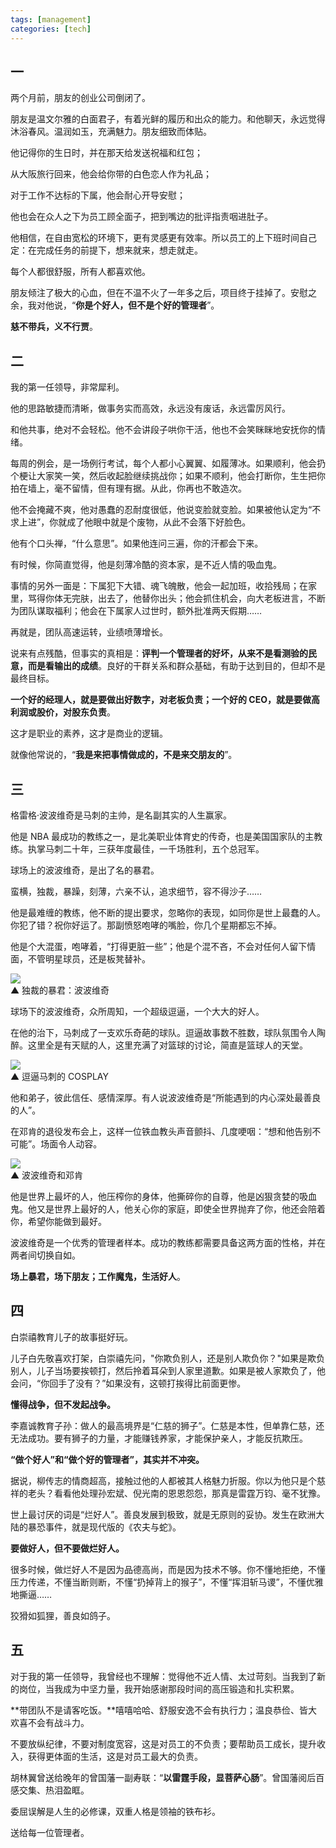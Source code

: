 ```yaml
---
tags: [management]
categories: [tech]
---
```


## 一

两个月前，朋友的创业公司倒闭了。

朋友是温文尔雅的白面君子，有着光鲜的履历和出众的能力。和他聊天，永远觉得沐浴春风。温润如玉，充满魅力。朋友细致而体贴。

他记得你的生日时，并在那天给发送祝福和红包；

从大阪旅行回来，他会给你带的白色恋人作为礼品；

对于工作不达标的下属，他会耐心开导安慰；

他也会在众人之下为员工顾全面子，把到嘴边的批评指责咽进肚子。

他相信，在自由宽松的环境下，更有灵感更有效率。所以员工的上下班时间自己定：在完成任务的前提下，想来就来，想走就走。

每个人都很舒服，所有人都喜欢他。

朋友倾注了极大的心血，但在不温不火了一年多之后，项目终于挂掉了。安慰之余，我对他说，“**你是个好人，但不是个好的管理者**”。

**慈不带兵，义不行贾**。

## 二

我的第一任领导，非常犀利。

他的思路敏捷而清晰，做事务实而高效，永远没有废话，永远雷厉风行。

和他共事，绝对不会轻松。他不会讲段子哄你干活，他也不会笑眯眯地安抚你的情绪。

每周的例会，是一场例行考试，每个人都小心翼翼、如履薄冰。如果顺利，他会扔个梗让大家笑一笑，然后收起脸继续挑战你；如果不顺利，他会打断你，生生把你拍在墙上，毫不留情，但有理有据。从此，你再也不敢造次。

他不会掩藏不爽，他对愚蠢的忍耐度很低，他说变脸就变脸。如果被他认定为“不求上进”，你就成了他眼中就是个废物，从此不会落下好脸色。

他有个口头禅，“什么意思”。如果他连问三遍，你的汗都会下来。

有时候，你简直觉得，他是刻薄冷酷的资本家，是不近人情的吸血鬼。

事情的另外一面是：下属犯下大错、魂飞魄散，他会一起加班，收拾残局；在家里，骂得你体无完肤，出去了，他替你出头；他会抓住机会，向大老板进言，不断为团队谋取福利；他会在下属家人过世时，额外批准两天假期……

再就是，团队高速运转，业绩喷薄增长。

说来有点残酷，但事实的真相是：**评判一个管理者的好坏，从来不是看测验的民意，而是看输出的成绩**。良好的干群关系和群众基础，有助于达到目的，但却不是最终目标。

**一个好的经理人，就是要做出好数字，对老板负责；一个好的 CEO，就是要做高利润或股价，对股东负责**。

这才是职业的素养，这才是商业的逻辑。

就像他常说的，“**我是来把事情做成的，不是来交朋友的**”。

## 三

格雷格·波波维奇是马刺的主帅，是名副其实的人生赢家。

他是 NBA 最成功的教练之一，是北美职业体育史的传奇，也是美国国家队的主教练。执掌马刺二十年，三获年度最佳，一千场胜利，五个总冠军。

球场上的波波维奇，是出了名的暴君。

蛮横，独裁，暴躁，刻薄，六亲不认，追求细节，容不得沙子……

他是最难缠的教练，他不断的提出要求，忽略你的表现，如同你是世上最蠢的人。你犯了错？祝你好运了。那副愤怒咆哮的嘴脸，你几个星期都忘不掉。

他是个大混蛋，咆哮着，“打得更脏一些”；他是个混不吝，不会对任何人留下情面，不管明星球员，还是板凳替补。

![](/assets/articles/2016-09-01/你是个好人但不是个好leader1.jpg)  
▲ 独裁的暴君：波波维奇

球场下的波波维奇，众所周知，一个超级逗逼，一个大大的好人。

在他的治下，马刺成了一支欢乐奇葩的球队。逗逼故事数不胜数，球队氛围令人陶醉。这里全是有天赋的人，这里充满了对篮球的讨论，简直是篮球人的天堂。

![](/assets/articles/2016-09-01/你是个好人但不是个好leader2.jpg)  
▲ 逗逼马刺的 COSPLAY

他和弟子，彼此信任、感情深厚。有人说波波维奇是“所能遇到的内心深处最善良的人”。

在邓肯的退役发布会上，这样一位铁血教头声音颤抖、几度哽咽：“想和他告别不可能”。场面令人动容。

![](/assets/articles/2016-09-01/你是个好人但不是个好leader3.jpg)    
▲ 波波维奇和邓肯

他是世界上最坏的人，他压榨你的身体，他撕碎你的自尊，他是凶狠贪婪的吸血鬼。他又是世界上最好的人，他关心你的家庭，即使全世界抛弃了你，他还会陪着你，希望你能做到最好。

波波维奇是一个优秀的管理者样本。成功的教练都需要具备这两方面的性格，并在两者间切换自如。

**场上暴君，场下朋友；工作魔鬼，生活好人**。

## 四

白崇禧教育儿子的故事挺好玩。

儿子白先敬喜欢打架，白崇禧先问，"你欺负别人，还是别人欺负你？"如果是欺负别人，儿子当场要挨顿打，然后拎着耳朵到人家里道歉。如果是被人家欺负了，他会问，“你回手了没有？”如果没有，这顿打挨得比前面更惨。

**懂得战争，但不发起战争。**

李嘉诚教育子孙：做人的最高境界是“仁慈的狮子”。仁慈是本性，但单靠仁慈，还无法成功。要有狮子的力量，才能赚钱养家，才能保护亲人，才能反抗欺压。

**“做个好人”和“做个好的管理者”，其实并不冲突。**

据说，柳传志的情商超高，接触过他的人都被其人格魅力折服。你以为他只是个慈祥的老头？看看他处理孙宏斌、倪光南的恩恩怨怨，那真是雷霆万钧、毫不犹豫。

世上最讨厌的词是“烂好人”。善良发展到极致，就是无原则的妥协。发生在欧洲大陆的暴恐事件，就是现代版的《农夫与蛇》。

**要做好人，但不要做烂好人。**

很多时候，做烂好人不是因为品德高尚，而是因为技术不够。你不懂地拒绝，不懂压力传递，不懂当断则断，不懂“扔掉背上的猴子”，不懂“挥泪斩马谡”，不懂优雅地撕逼……

狡猾如狐狸，善良如鸽子。

## 五

对于我的第一任领导，我曾经也不理解：觉得他不近人情、太过苛刻。当我到了新的岗位，当我成为中坚力量，我开始感谢那段时间的高压锻造和扎实积累。

**带团队不是请客吃饭。**嘻嘻哈哈、舒服安逸不会有执行力；温良恭俭、皆大欢喜不会有战斗力。

不要放纵纪律，不要对制度宽容，这是对员工的不负责；要帮助员工成长，提升收入，获得更体面的生活，这是对员工最大的负责。

胡林翼曾送给晚年的曾国藩一副寿联：“**以雷霆手段，显菩萨心肠**”。曾国藩阅后百感交集、热泪盈眶。

委屈误解是人生的必修课，双重人格是领袖的铁布衫。

送给每一位管理者。
